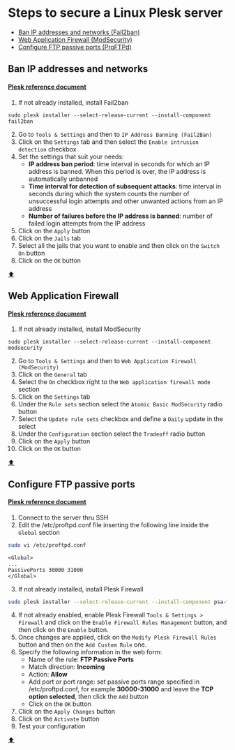 # Steps to secure a Linux Plesk server

* [Ban IP addresses and networks (Fail2ban)](#ban-ip-addresses-and-networks)
* [Web Application Firewall (ModSecurity)](#web-application-firewall)
* [Configure FTP passive ports (ProFTPd)](#configure-ftp-passive-ports)



## Ban IP addresses and networks
#### [Plesk reference document](https://docs.plesk.com/en-US/onyx/administrator-guide/server-administration/protection-against-brute-force-attacks-fail2ban.73381/)

1. If not already installed, install Fail2ban
```
sudo plesk installer --select-release-current --install-component fail2ban
```
2. Go to `Tools & Settings` and then to `IP Address Banning (Fail2Ban)`
3. Click on the `Settings` tab and then select the `Enable intrusion detection` checkbox
4. Set the settings that suit your needs:
   - **IP address ban period**: time interval in seconds for which an IP address is banned. When this period is over, the IP address is automatically unbanned
   - **Time interval for detection of subsequent attacks**: time interval in seconds during which the system counts the number of unsuccessful login attempts and other unwanted actions from an IP address
   - **Number of failures before the IP address is banned**: number of failed login attempts from the IP address
5. Click on the `Apply` button
6. Click on the `Jails` tab
7. Select all the jails that you want to enable and then click on the `Switch On` button
8. Click on the `OK` button

[:arrow_up:](#steps-to-secure-a-linux-plesk-server)


## Web Application Firewall
#### [Plesk reference document](https://docs.plesk.com/en-US/onyx/administrator-guide/server-administration/web-application-firewall-modsecurity.73383/)

1. If not already installed, install ModSecurity
```
sudo plesk installer --select-release-current --install-component modsecurity
```
2. Go to `Tools & Settings` and then to `Web Application Firewall (ModSecurity)`
3. Click on the `General` tab
4. Select the `On` checkbox right to the `Web application firewall mode` section
5. Click on the `Settings` tab
6. Under the `Rule sets` section select the `Atomic Basic ModSecurity` radio button
7. Select the `Update rule sets` checkbox and define a `Daily` update in the select
8. Under the `Configuration` section select the `Tradeoff` radio button
9. Click on the `Apply` button
10. Click on the `OK` button

[:arrow_up:](#steps-to-secure-a-linux-plesk-server)


## Configure FTP passive ports
#### [Plesk reference document](https://support.plesk.com/hc/en-us/articles/213902285)

1. Connect to the server thru SSH
2. Edit the /etc/proftpd.conf file inserting the following line inside the `Global` section
```bash
sudo vi /etc/proftpd.conf
```    
```
<Global>
...
PassivePorts 30000 31000
</Global>
```
3. If not already installed, install Plesk Firewall 
```bash
sudo plesk installer --select-release-current --install-component psa-firewall
```
4. If not already enabled, enable Plesk Firewall `Tools & Settings > Firewall` and click on the `Enable Firewall Rules Management` button, and then click on the `Enable` button.
5. Once changes are applied, click on the `Modify Plesk Firewall Rules` button and then on the `Add Custom Rule` one.
6. Specify the following information in the web form:
   - Name of the rule: **FTP Passive Ports**
   - Match direction: **Incoming**
   - Action: **Allow**
   - Add port or port range: set passive ports range specified in /etc/proftpd.conf, for example **30000-31000** and leave the **TCP option selected**, then click the `Add` button
   - Click on the `OK` button
7. Click on the `Apply Changes` button
8. Click on the `Activate` button
9. Test your configuration

[:arrow_up:](#steps-to-secure-a-linux-plesk-server)

